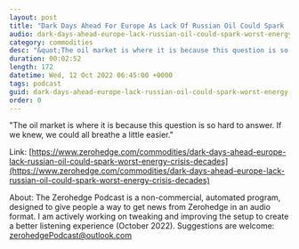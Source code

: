 ```yaml
---
layout: post
title: "Dark Days Ahead For Europe As Lack Of Russian Oil Could Spark 'Worst Energy Crisis In Decades'"
audio: dark-days-ahead-europe-lack-russian-oil-could-spark-worst-energy-crisis-decades-0
category: commodities
desc: "&quot;The oil market is where it is because this question is so hard to answer. If we knew, we could all breathe a little easier.&quot;"
duration: 00:02:52
length: 172
datetime: Wed, 12 Oct 2022 06:45:00 +0000
tags: podcast
guid: dark-days-ahead-europe-lack-russian-oil-could-spark-worst-energy-crisis-decades-0
order: 0
---
```

&quot;The oil market is where it is because this question is so hard to answer. If we knew, we could all breathe a little easier.&quot;

Link: [https://www.zerohedge.com/commodities/dark-days-ahead-europe-lack-russian-oil-could-spark-worst-energy-crisis-decades](https://www.zerohedge.com/commodities/dark-days-ahead-europe-lack-russian-oil-could-spark-worst-energy-crisis-decades)

About: The Zerohedge Podcast is a non-commercial, automated program, designed to give people a way to get news from Zerohedge in an audio format.  I am actively working on tweaking and improving the setup to create a better listening experience (October 2022).  Suggestions are welcome: [zerohedgePodcast@outlook.com](mailto:zerohedgePodcast@outlook.com)